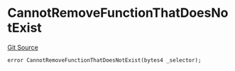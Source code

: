 # CannotRemoveFunctionThatDoesNotExist
[Git Source](https://github.com/thrackle-io/tron/blob/cbc87814d6bed0b3e71e8ab959486c532d05c771/src/client/token/handler/diamond/HandlerDiamondLib.sol)


```solidity
error CannotRemoveFunctionThatDoesNotExist(bytes4 _selector);
```

